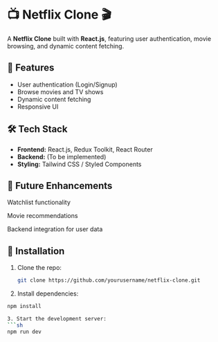 # 📺 Netflix Clone 🎬

A **Netflix Clone** built with **React.js**, featuring user authentication, movie browsing, and dynamic content fetching.

## 🚀 Features
- User authentication (Login/Signup)
- Browse movies and TV shows
- Dynamic content fetching
- Responsive UI

## 🛠️ Tech Stack
- **Frontend:** React.js, Redux Toolkit, React Router
- **Backend:** (To be implemented)
- **Styling:** Tailwind CSS / Styled Components

 ## 📌 Future Enhancements
Watchlist functionality

Movie recommendations

Backend integration for user data

## 📌 Installation
1. Clone the repo:
   ```sh
   git clone https://github.com/yourusername/netflix-clone.git

2. Install dependencies:
  ```sh
  npm install
  
3. Start the development server:
  ```sh
  npm run dev
